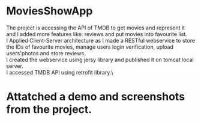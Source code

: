 # MoviesShowApp
The project is accessing the API of TMDB to get movies and represent it and I added more features like: reviews and put movies into favourite list.\
I Applied Client-Server architecture as I made a RESTful webservice to store the IDs of favourite movies, manage users login verification, upload users'photos and
store reviews.\
I created the webservice using jersy library and published it on tomcat local server.\
I accessed TMDB API using retrofit library.\
# Attatched a demo and screenshots from the project.
